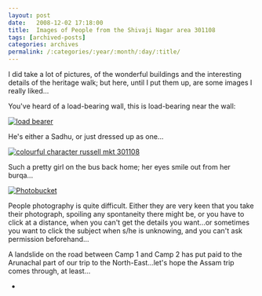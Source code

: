 ```yaml
---
layout: post
date:	2008-12-02 17:18:00
title:  Images of People from the Shivaji Nagar area 301108
tags: [archived-posts]
categories: archives
permalink: /:categories/:year/:month/:day/:title/
---
```

I did take a lot of pictures, of the wonderful buildings and the interesting details of the heritage walk; but here, until I put them up, are some images I really liked...



You've heard of a load-bearing wall, this is load-bearing near the wall:



<a href="http://s297.photobucket.com/albums/mm205/depontis/?action=view&current=IMG_9130.jpg" target="_blank"><img src="http://i297.photobucket.com/albums/mm205/depontis/IMG_9130.jpg" border="0" alt="load bearer"></a>


He's either a Sadhu, or just dressed up as one...


<a href="http://s297.photobucket.com/albums/mm205/depontis/?action=view&current=IMG_3662.jpg" target="_blank"><img src="http://i297.photobucket.com/albums/mm205/depontis/IMG_3662.jpg" border="0" alt="colourful character russell mkt 301108"></a>






Such a pretty girl on the bus back home; her eyes smile out from her burqa...


<a href="http://s297.photobucket.com/albums/mm205/depontis/?action=view&current=IMG_3807.jpg" target="_blank"><img src="http://i297.photobucket.com/albums/mm205/depontis/IMG_3807.jpg" border="0" alt="Photobucket"></a>





People photography is quite difficult. Either they are very keen that you take their photograph, spoiling any spontaneity there might be, or you have to click at a distance, when you can't get the details you want...or sometimes you want to click the subject when s/he is unknowing, and you can't ask permission beforehand...

A landslide on the road between Camp 1 and Camp 2 has put paid to the Arunachal part of our trip to the North-East...let's hope the Assam trip comes through, at least...




*
